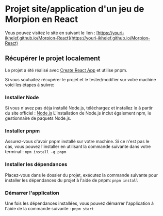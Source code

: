 # Projet site/application d'un jeu de Morpion en React

Vous pouvez visitez le site en suivant le lien : [https://youri-ikhelef.github.io/Morpion-React](https://youri-ikhelef.github.io/Morpion-React)

## Récupérer le projet localement

Le projet a été réalisé avec [Create React App](https://github.com/facebook/create-react-app) et utilise pnpm.

Si vous souhaitez récupérer le projet et le tester/modifier sur votre machine voici les étapes à suivre:

### Installer Node

Si vous n'avez pas déja installé Node.js, téléchargez et installez le à partir du site officiel : [Node.js](https://nodejs.org/en)
L'installation de Node.js inclut également npm, le gestionnaire de paquets Node.js.

### Installer pnpm

Assurez-vous d'avoir pnpm installé sur votre machine.
Si ce n'est pas le cas, vous pouvez l'installer en utilisant la commande suivante dans votre terminal : `npm install -g pnpm`

### Installer les dépendances

Placez-vous dans le dossier du projet, exécutez la commande suivante pour installer les dépendances du projet à l'aide de pnpm: `pnpm install`

### Démarrer l'application

Une fois les dépendances installées, vous pouvez démarrer l'application à l'aide de la commande suivante : `pnpm start`
